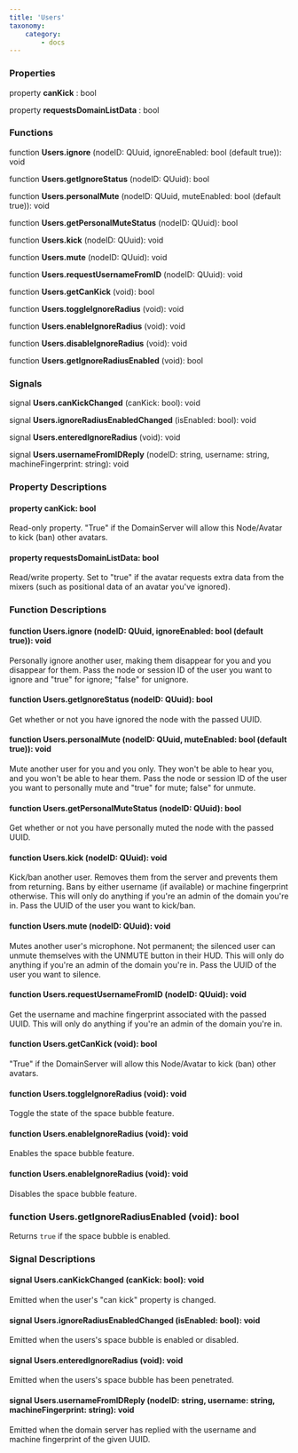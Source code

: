 ```yaml
---
title: 'Users'
taxonomy:
    category:
        - docs
---
```




### Properties

property **canKick** : bool

property **requestsDomainListData** : bool

### Functions

function **Users.ignore** (nodeID: QUuid, ignoreEnabled: bool (default true)): void

function **Users.getIgnoreStatus** (nodeID: QUuid): bool

function **Users.personalMute** (nodeID: QUuid, muteEnabled: bool (default true)): void

function **Users.getPersonalMuteStatus** (nodeID: QUuid): bool

function **Users.kick** (nodeID: QUuid): void

function **Users.mute** (nodeID: QUuid): void

function **Users.requestUsernameFromID** (nodeID: QUuid): void

function **Users.getCanKick** (void): bool

function **Users.toggleIgnoreRadius** (void): void

function **Users.enableIgnoreRadius** (void): void

function **Users.disableIgnoreRadius** (void): void

function **Users.getIgnoreRadiusEnabled** (void): bool

### Signals

signal **Users.canKickChanged** (canKick: bool): void

signal **Users.ignoreRadiusEnabledChanged** (isEnabled: bool): void

signal **Users.enteredIgnoreRadius** (void): void

signal **Users.usernameFromIDReply** (nodeID: string, username: string, machineFingerprint: string): void

### Property Descriptions

#### property canKick: bool

Read-only property. "True" if the DomainServer will allow this Node/Avatar to kick (ban) other avatars.

#### property requestsDomainListData: bool

Read/write property. Set to "true" if the avatar requests extra data from the mixers (such as positional data of an avatar you've ignored).

### Function Descriptions

#### function **Users.ignore** (nodeID: QUuid, ignoreEnabled: bool (default true)): void

Personally ignore another user, making them disappear for you and you disappear for them. Pass the node or session ID of the user you want to ignore and "true" for ignore; "false" for unignore.

#### function **Users.getIgnoreStatus** (nodeID: QUuid): bool

Get whether or not you have ignored the node with the passed UUID.

#### function **Users.personalMute** (nodeID: QUuid, muteEnabled: bool (default true)): void

Mute another user for you and you only. They won't be able to hear you, and you won't be able to hear them. Pass the node or session ID of the user you want to personally mute and "true" for mute; false" for unmute.

#### function **Users.getPersonalMuteStatus** (nodeID: QUuid): bool

Get whether or not you have personally muted the node with the passed UUID.

#### function **Users.kick** (nodeID: QUuid): void

Kick/ban another user. Removes them from the server and prevents them from returning. Bans by either username (if available) or machine fingerprint otherwise. This will only do anything if you're an admin of the domain you're in. Pass the UUID of the user you want to kick/ban.

#### function **Users.mute** (nodeID: QUuid): void

Mutes another user's microphone. Not permanent; the silenced user can unmute themselves with the UNMUTE button in their HUD. This will only do anything if you're an admin of the domain you're in. Pass the UUID of the user you want to silence.

#### function **Users.requestUsernameFromID** (nodeID: QUuid): void

Get the username and machine fingerprint associated with the passed UUID. This will only do anything if you're an admin of the domain you're in.

#### function **Users.getCanKick** (void): bool

"True" if the DomainServer will allow this Node/Avatar to kick (ban) other avatars.

#### function **Users.toggleIgnoreRadius** (void): void

Toggle the state of the space bubble feature.

#### function **Users.enableIgnoreRadius** (void): void

Enables the space bubble feature.

#### function **Users.enableIgnoreRadius** (void): void

Disables the space bubble feature.

### function **Users.getIgnoreRadiusEnabled** (void): bool

Returns `true` if the space bubble is enabled.

### Signal Descriptions

#### signal **Users.canKickChanged** (canKick: bool): void

Emitted when the user's "can kick" property is changed.

#### signal **Users.ignoreRadiusEnabledChanged** (isEnabled: bool): void

Emitted when the users's space bubble is enabled or disabled.

#### signal **Users.enteredIgnoreRadius** (void): void

Emitted when the users's space bubble has been penetrated.

#### signal **Users.usernameFromIDReply** (nodeID: string, username: string, machineFingerprint: string): void

Emitted when the domain server has replied with the username and machine fingerprint of the given UUID.





```

```

